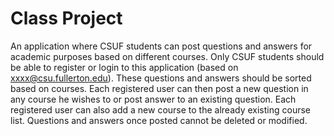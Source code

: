 # Class Project

An application where CSUF students can post questions and answers for academic purposes based on different courses. Only CSUF students should be able to register or login to this application (based on xxxx@csu.fullerton.edu). These questions and answers should be sorted based on courses. Each registered user can then post a new question in any course he wishes to or post answer to an existing question. Each registered user can also add a new course to the already existing course list. Questions and answers once posted cannot be deleted or modified.
